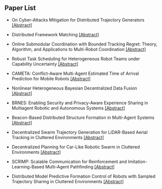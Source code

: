 ## Paper List

- On Cyber-Attacks Mitigation for Distributed Trajectory Generators
[[Abstract]](https://events.infovaya.com/presentation?id=110180)

- Distributed Framework Matching
[[Abstract]](https://events.infovaya.com/presentation?id=110183)

- Online Submodular Coordination with Bounded Tracking Regret: Theory, Algorithm, and Applications to Multi-Robot Coordination
[[Abstract]](https://events.infovaya.com/presentation?id=110186)

- Robust Task Scheduling for Heterogeneous Robot Teams under Capability Uncertainty
[[Abstract]](https://events.infovaya.com/presentation?id=110189)

- CAMETA: Conflict-Aware Multi-Agent Estimated Time of Arrival Prediction for Mobile Robots
[[Abstract]](https://events.infovaya.com/presentation?id=110192)

- Nonlinear Heterogeneous Bayesian Decentralized Data Fusion
[[Abstract]](https://events.infovaya.com/presentation?id=110195)

- BRNES: Enabling Security and Privacy-Aware Experience Sharing in Multiagent Robotic and Autonomous Systems
[[Abstract]](https://events.infovaya.com/presentation?id=110198)

- Beacon-Based Distributed Structure Formation in Multi-Agent Systems
[[Abstract]](https://events.infovaya.com/presentation?id=110201)

- Decentralized Swarm Trajectory Generation for LiDAR-Based Aerial Tracking in Cluttered Environments
[[Abstract]](https://events.infovaya.com/presentation?id=110204)

- Decentralized Planning for Car-Like Robotic Swarm in Cluttered Environments
[[Abstract]](https://events.infovaya.com/presentation?id=110207)

- SCRIMP: Scalable Communication for Reinforcement and Imitation-Learning-Based Multi-Agent Pathfinding
[[Abstract]](https://events.infovaya.com/presentation?id=110210)

- Distributed Model Predictive Formation Control of Robots with Sampled Trajectory Sharing in Cluttered Environments
[[Abstract]](https://events.infovaya.com/presentation?id=110213)

